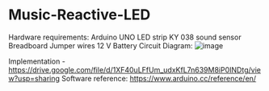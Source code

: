 # Music-Reactive-LED
Hardware requirements:
Arduino UNO
LED strip
KY 038 sound sensor
Breadboard
Jumper wires
12 V Βattery
Circuit Diagram:
![image](https://user-images.githubusercontent.com/70278957/173220991-0981055b-b22b-43fe-bad8-cca872654cc7.png)


Implementation - https://drive.google.com/file/d/1XF40uLFfUm_udxKfL7n639M8iP0INDtg/view?usp=sharing
Software reference: https://www.arduino.cc/reference/en/

